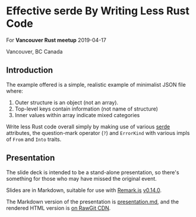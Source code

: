 Effective serde By Writing Less Rust Code
=========================================

For **Vancouver Rust meetup** 2019-04-17

Vancouver, BC Canada

## Introduction

The example offered is a simple, realistic example of minimalist JSON file
where:

1. Outer structure is an object (not an array).
2. Top-level keys contain information (not name of structure)
3. Inner values within array indicate mixed categories

Write less Rust code overall simply by making use of various
[serde](https://serde.rs/) attributes, the question-mark operator (`?`) and
`ErrorKind` with various impls of `From` and `Into` traits.

## Presentation

The slide deck is intended to be a stand-alone presentation, so there's
something for those who may have missed the original event.

Slides are in Markdown, suitable for use with [Remark.js](http://remarkjs.com/)
[v0.14.0](https://github.com/gnab/remark/releases/tag/v0.14.0).

The Markdown version of the presentation is [presentation.md](./presentation.md),
and the rendered HTML version is [on RawGit CDN](https://cdn.rawgit.com/dpezely/Effective-serde-By-Writing-Less-Rust-Code/master/presentation.html).
